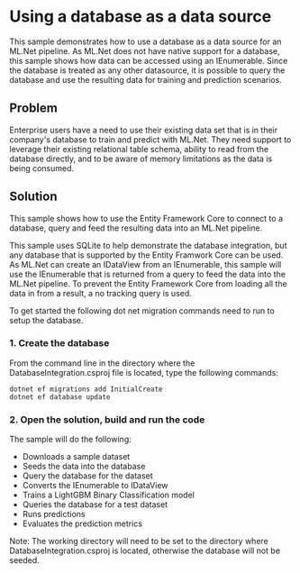 # Using a database as a data source
This sample demonstrates how to use a database as a data source for an ML.Net pipeline. As ML.Net does not have native support for a database, this sample shows how data can be accessed using an IEnumerable. Since the database is treated as any other datasource, it is possible to query the database and use the resulting data for training and prediction scenarios.

## Problem
Enterprise users have a need to use their existing data set that is in their company's database to train and predict with ML.Net. They need support to leverage their existing relational table schema, ability to read from the database directly, and to be aware of memory limitations as the data is being consumed.

## Solution
This sample shows how to use the Entity Framework Core to connect to a database, query  and feed the resulting data into an ML.Net pipeline.

This sample uses SQLite to help demonstrate the database integration, but any database that is supported by the Entity Framwork Core can be used. As ML.Net can  create an IDataView from an IEnumerable, this sample will use the IEnumerable that is returned from a query to feed the data into the ML.Net pipeline. To prevent the Entity Framework Core from loading all the data in from a result, a no tracking query is used. 

To get started the following dot net migration commands need to run to setup the database. 

### 1. Create the database
From the command line in the directory where the DatabaseIntegration.csproj file is located, type the following commands:
```
dotnet ef migrations add InitialCreate
dotnet ef database update
```
### 2. Open the solution, build and run the code
The sample will do the following:
- Downloads a sample dataset
- Seeds the data into the database
- Query the database for the dataset
- Converts the IEnumerable to IDataView
- Trains a LightGBM Binary Classification model 
- Queries the database for a test dataset
- Runs predictions
- Evaluates the prediction metrics

Note: The working directory will need to be set to the directory where DatabaseIntegration.csproj is located, otherwise the database will not be seeded.


